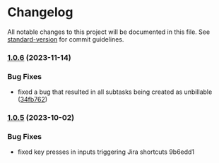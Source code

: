 # Changelog

All notable changes to this project will be documented in this file. See [standard-version](https://github.com/conventional-changelog/standard-version) for commit guidelines.

### [1.0.6](https://github.com/davids-ensemble/jira-tj-web-panel/compare/v1.0.5...v1.0.6) (2023-11-14)


### Bug Fixes

* fixed a bug that resulted in all subtasks being created as unbillable ([34fb762](https://github.com/davids-ensemble/jira-tj-web-panel/commit/34fb76248270ba53f8d46ea9f96786f5a6b4e2ec))

### [1.0.5](///compare/v1.0.4...v1.0.5) (2023-10-02)


### Bug Fixes

* fixed key presses in inputs triggering Jira shortcuts 9b6edd1
